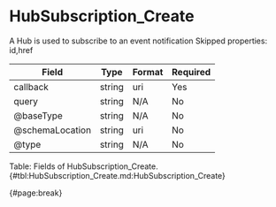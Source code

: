 <!--
    ATTENTION: This file was generated via gradle!
               Do NOT manually edit this file! Any such changes will be overwritten!
-->

# HubSubscription_Create

A Hub is used to subscribe to an event notification
Skipped properties: id,href

| Field | Type | Format | Required |
| ------- | ------- | ------- | --- |
| callback | string | uri | Yes |
| query | string | N/A | No |
| @baseType | string | N/A | No |
| @schemaLocation | string | uri | No |
| @type | string | N/A | No |

Table: Fields of HubSubscription_Create. {#tbl:HubSubscription_Create.md:HubSubscription_Create}

{#page:break}
